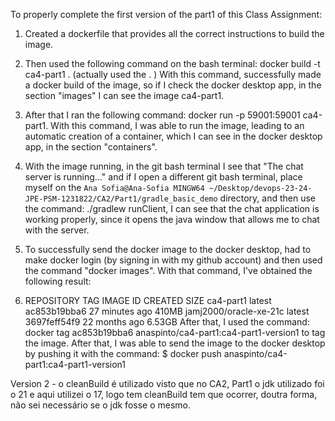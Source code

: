 To properly complete the first version of the part1 of this Class Assignment:
1. Created a dockerfile that provides all the correct instructions to build the image.
2. Then used the following command on the bash terminal: docker build -t ca4-part1 . (actually used the . )
With this command, successfully made a docker build of the image, so if I check the docker desktop app, in the section "images" I can see the image ca4-part1.
3. After that I ran the following command: docker run -p 59001:59001 ca4-part1. With this command, I was able to run the image, leading to an automatic creation of a container, which I can see in the docker desktop app, in the section "containers".
4. With the image running, in the git bash terminal I see that "The chat server is running..." and if I open a different git bash terminal, place myself on the `Ana Sofia@Ana-Sofia MINGW64 ~/Desktop/devops-23-24-JPE-PSM-1231822/CA2/Part1/gradle_basic_demo` directory, and then use the command: ./gradlew runClient, I can see that the chat application is working properly, since it opens the java window that allows me to chat with the server.

5. To successfully send the docker image to the docker desktop, had to make docker login (by signing in with my github account) and then used the command "docker images". With that command, I've obtained the following result: 
6. REPOSITORY               TAG       IMAGE ID       CREATED          SIZE
   ca4-part1                latest    ac853b19bba6   27 minutes ago   410MB
   jamj2000/oracle-xe-21c   latest    3697feff54f9   22 months ago    6.53GB 
After that, I used the command: docker tag ac853b19bba6 anaspinto/ca4-part1:ca4-part1-version1 to tag the image. After that, I was able to send the image to the docker desktop by pushing it with the command: $ docker push anaspinto/ca4-part1:ca4-part1-version1


Version 2 - o cleanBuild é utilizado visto que no CA2, Part1 o jdk utilizado foi o 21 e aqui utilizei o 17, logo tem cleanBuild tem que ocorrer, doutra forma, não sei necessário se o jdk fosse o mesmo.

